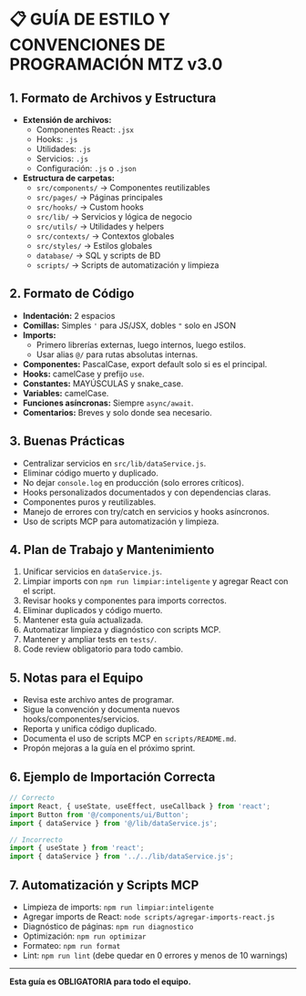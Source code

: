 # 📋 GUÍA DE ESTILO Y CONVENCIONES DE PROGRAMACIÓN MTZ v3.0

## 1. Formato de Archivos y Estructura

- **Extensión de archivos:**
  - Componentes React: `.jsx`
  - Hooks: `.js`
  - Utilidades: `.js`
  - Servicios: `.js`
  - Configuración: `.js` o `.json`
- **Estructura de carpetas:**
  - `src/components/` → Componentes reutilizables
  - `src/pages/` → Páginas principales
  - `src/hooks/` → Custom hooks
  - `src/lib/` → Servicios y lógica de negocio
  - `src/utils/` → Utilidades y helpers
  - `src/contexts/` → Contextos globales
  - `src/styles/` → Estilos globales
  - `database/` → SQL y scripts de BD
  - `scripts/` → Scripts de automatización y limpieza

## 2. Formato de Código

- **Indentación:** 2 espacios
- **Comillas:** Simples `'` para JS/JSX, dobles `"` solo en JSON
- **Imports:**
  - Primero librerías externas, luego internos, luego estilos.
  - Usar alias `@/` para rutas absolutas internas.
- **Componentes:** PascalCase, export default solo si es el principal.
- **Hooks:** camelCase y prefijo `use`.
- **Constantes:** MAYÚSCULAS y snake_case.
- **Variables:** camelCase.
- **Funciones asíncronas:** Siempre `async/await`.
- **Comentarios:** Breves y solo donde sea necesario.

## 3. Buenas Prácticas

- Centralizar servicios en `src/lib/dataService.js`.
- Eliminar código muerto y duplicado.
- No dejar `console.log` en producción (solo errores críticos).
- Hooks personalizados documentados y con dependencias claras.
- Componentes puros y reutilizables.
- Manejo de errores con try/catch en servicios y hooks asíncronos.
- Uso de scripts MCP para automatización y limpieza.

## 4. Plan de Trabajo y Mantenimiento

1. Unificar servicios en `dataService.js`.
2. Limpiar imports con `npm run limpiar:inteligente` y agregar React con el script.
3. Revisar hooks y componentes para imports correctos.
4. Eliminar duplicados y código muerto.
5. Mantener esta guía actualizada.
6. Automatizar limpieza y diagnóstico con scripts MCP.
7. Mantener y ampliar tests en `tests/`.
8. Code review obligatorio para todo cambio.

## 5. Notas para el Equipo

- Revisa este archivo antes de programar.
- Sigue la convención y documenta nuevos hooks/componentes/servicios.
- Reporta y unifica código duplicado.
- Documenta el uso de scripts MCP en `scripts/README.md`.
- Propón mejoras a la guía en el próximo sprint.

## 6. Ejemplo de Importación Correcta

```js
// Correcto
import React, { useState, useEffect, useCallback } from 'react';
import Button from '@/components/ui/Button';
import { dataService } from '@/lib/dataService.js';

// Incorrecto
import { useState } from 'react';
import { dataService } from '../../lib/dataService.js';
```

## 7. Automatización y Scripts MCP

- Limpieza de imports: `npm run limpiar:inteligente`
- Agregar imports de React: `node scripts/agregar-imports-react.js`
- Diagnóstico de páginas: `npm run diagnostico`
- Optimización: `npm run optimizar`
- Formateo: `npm run format`
- Lint: `npm run lint` (debe quedar en 0 errores y menos de 10 warnings)

---

**Esta guía es OBLIGATORIA para todo el equipo.**
